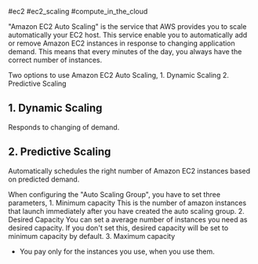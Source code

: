 #ec2 #ec2_scaling #compute_in_the_cloud

"Amazon EC2 Auto Scaling" is the service that AWS provides you to scale automatically your EC2 host.
This service enable you to automatically add or remove Amazon EC2 instances in response to changing application demand.
This means that every minutes of the day, you always have the correct number of instances. 

Two options to use Amazon EC2 Auto Scaling,
	1. Dynamic Scaling
	2. Predictive Scaling

## 1. Dynamic Scaling
Responds to changing of demand.

## 2. Predictive Scaling
Automatically schedules the right number of Amazon EC2 instances based on predicted demand.

When configuring the "Auto Scaling Group", you have to set three parameters,
	1. Minimum capacity
		This is the number of amazon instances that launch immediately after you have created the auto scaling group. 
	2. Desired Capacity
		You can set a average number of instances you need as desired capacity. If you don't set this, desired capacity will be set to minimum capacity by default.
	3. Maximum capacity

- You pay only for the instances you use, when you use them.

